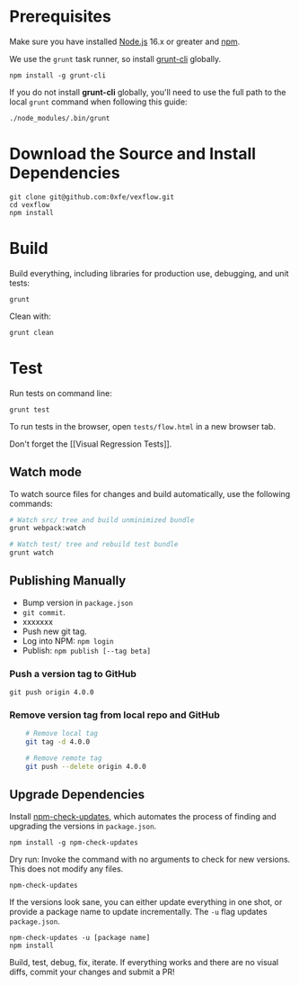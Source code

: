 # Prerequisites

Make sure you have installed [Node.js](https://nodejs.org/) 16.x or greater and [npm](https://docs.npmjs.com/cli/v7/configuring-npm/install#using-a-node-version-manager-to-install-nodejs-and-npm).

We use the `grunt` task runner, so install [grunt-cli](https://www.npmjs.com/package/grunt-cli) globally.

    npm install -g grunt-cli

If you do not install **grunt-cli** globally, you'll need to use the full path to the local `grunt` command when following this guide:

    ./node_modules/.bin/grunt

# Download the Source and Install Dependencies

```
git clone git@github.com:0xfe/vexflow.git
cd vexflow
npm install
```

# Build

Build everything, including libraries for production use, debugging, and unit tests:

    grunt

Clean with:

    grunt clean

# Test

Run tests on command line:

    grunt test

To run tests in the browser, open `tests/flow.html` in a new browser tab.

Don't forget the [[Visual Regression Tests]].

## Watch mode

To watch source files for changes and build automatically, use the following commands:

```sh
# Watch src/ tree and build unminimized bundle
grunt webpack:watch

# Watch test/ tree and rebuild test bundle
grunt watch
```

## Publishing Manually

-   Bump version in `package.json`
-   `git commit`.
-   xxxxxxx
-   Push new git tag.
-   Log into NPM: `npm login`
-   Publish: `npm publish [--tag beta]`

### Push a version tag to GitHub

    git push origin 4.0.0

### Remove version tag from local repo and GitHub

```sh
    # Remove local tag
    git tag -d 4.0.0

    # Remove remote tag
    git push --delete origin 4.0.0
```

## Upgrade Dependencies

Install [npm-check-updates](https://www.npmjs.com/package/npm-check-updates), which automates the process of finding and upgrading the versions in `package.json`.

    npm install -g npm-check-updates

Dry run: Invoke the command with no arguments to check for new versions. This does not modify any files.

    npm-check-updates

If the versions look sane, you can either update everything in one shot, or provide a package name to update incrementally. The `-u` flag updates `package.json`.

    npm-check-updates -u [package name]
    npm install

Build, test, debug, fix, iterate. If everything works and there are no visual diffs, commit your changes and submit a PR!
